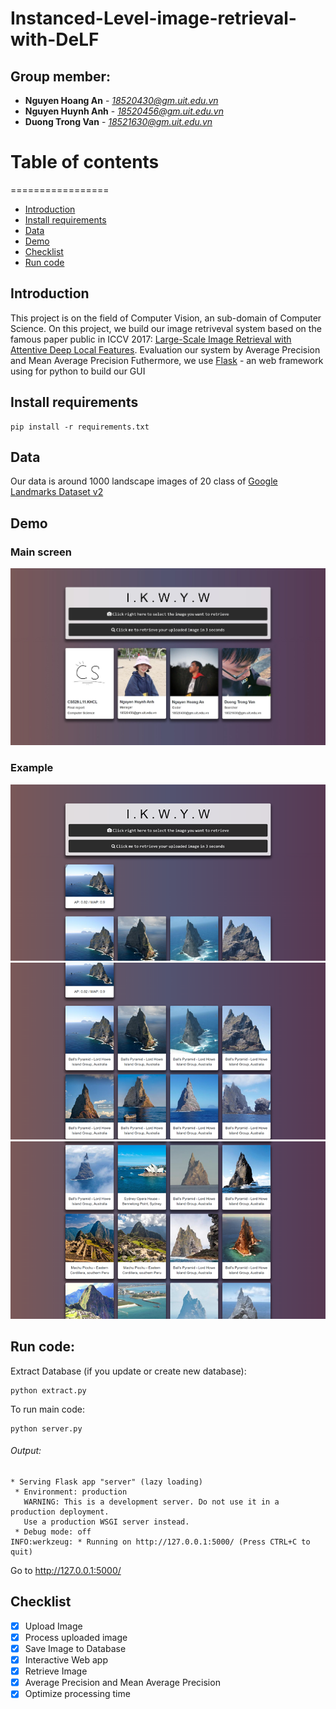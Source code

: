 # Instanced-Level-image-retrieval-with-DeLF
## Group member:
* **Nguyen Hoang An** - *18520430@gm.uit.edu.vn*
* **Nguyen Huynh Anh** - *18520456@gm.uit.edu.vn*
* **Duong Trong Van** - *18521630@gm.uit.edu.vn*

# Table of contents
=================

<!--ts-->
   * [Introduction](#introduction)
   * [Install requirements](#install-requirements)
   * [Data](#Data)
   * [Demo](#Demo)
   * [Checklist](#Checklist)
   * [Run code](#Run-code)
   
<!--te-->

## Introduction
This project is on the field of Computer Vision, an sub-domain of Computer Science. On this project, we build our image retriveval system based on the famous paper public in ICCV 2017: [Large-Scale Image Retrieval with Attentive Deep Local Features](https://arxiv.org/abs/1612.06321). 
Evaluation our system by Average Precision and Mean Average Precision
Futhermore, we use [Flask](https://flask.palletsprojects.com/en/1.1.x/) - an web framework using for python to build our GUI

## Install requirements
```Shell
pip install -r requirements.txt
```

## Data
Our data is around 1000 landscape images of 20 class of [Google Landmarks Dataset v2](https://github.com/cvdfoundation/google-landmark)

## Demo

### Main screen
![alt text](https://github.com/NguyenHoangAn0511/Instanced-Level-image-retrieval-with-DeLF/blob/main/demo/main.jpeg)

### Example
![alt text](https://github.com/NguyenHoangAn0511/Instanced-Level-image-retrieval-with-DeLF/blob/main/demo/1.png)
![alt text](https://github.com/NguyenHoangAn0511/Instanced-Level-image-retrieval-with-DeLF/blob/main/demo/2.png)
![alt text](https://github.com/NguyenHoangAn0511/Instanced-Level-image-retrieval-with-DeLF/blob/main/demo/3.png)

## Run code:
Extract Database (if you update or create new database):
```
python extract.py
```
To run main code:
```
python server.py
```
###### Output:
```
* Serving Flask app "server" (lazy loading)
 * Environment: production
   WARNING: This is a development server. Do not use it in a production deployment.
   Use a production WSGI server instead.
 * Debug mode: off
INFO:werkzeug: * Running on http://127.0.0.1:5000/ (Press CTRL+C to quit)
```
Go to http://127.0.0.1:5000/
## Checklist
- [x] Upload Image
- [x] Process uploaded image
- [x] Save Image to Database
- [x] Interactive Web app
- [x] Retrieve Image
- [x] Average Precision and Mean Average Precision
- [x] Optimize processing time
